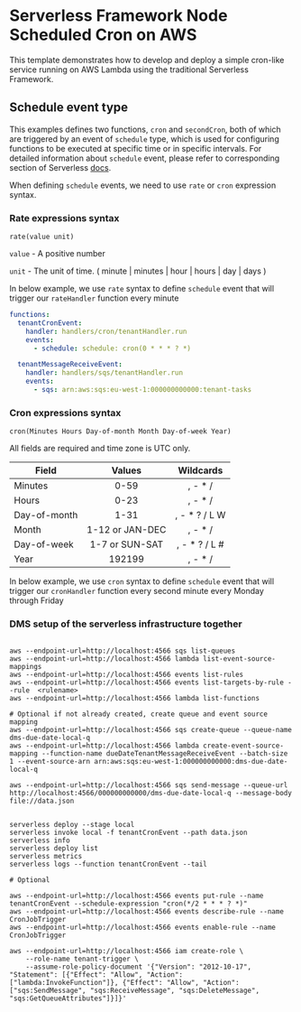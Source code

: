 # Serverless Framework Node Scheduled Cron on AWS

This template demonstrates how to develop and deploy a simple cron-like service running on AWS Lambda using the traditional Serverless Framework.

## Schedule event type

This examples defines two functions, `cron` and `secondCron`, both of which are triggered by an event of `schedule` type, which is used for configuring functions to be executed at specific time or in specific intervals. For detailed information about `schedule` event, please refer to corresponding section of Serverless [docs](https://serverless.com/framework/docs/providers/aws/events/schedule/).

When defining `schedule` events, we need to use `rate` or `cron` expression syntax.

### Rate expressions syntax

```pseudo
rate(value unit)
```

`value` - A positive number

`unit` - The unit of time. ( minute | minutes | hour | hours | day | days )

In below example, we use `rate` syntax to define `schedule` event that will trigger our `rateHandler` function every minute

```yml
functions:
  tenantCronEvent:
    handler: handlers/cron/tenantHandler.run
    events:
      - schedule: schedule: cron(0 * * * ? *)

  tenantMessageReceiveEvent:
    handler: handlers/sqs/tenantHandler.run
    events:
      - sqs: arn:aws:sqs:eu-west-1:000000000000:tenant-tasks
```

### Cron expressions syntax

```pseudo
cron(Minutes Hours Day-of-month Month Day-of-week Year)
```

All fields are required and time zone is UTC only.

| Field         | Values         | Wildcards     |
| ------------- |:--------------:|:-------------:|
| Minutes       | 0-59           | , - * /       |
| Hours         | 0-23           | , - * /       |
| Day-of-month  | 1-31           | , - * ? / L W |
| Month         | 1-12 or JAN-DEC| , - * /       |
| Day-of-week   | 1-7 or SUN-SAT | , - * ? / L # |
| Year          | 192199      | , - * /       |

In below example, we use `cron` syntax to define `schedule` event that will trigger our `cronHandler` function every second minute every Monday through Friday

### DMS setup of the serverless infrastructure together
```

aws --endpoint-url=http://localhost:4566 sqs list-queues
aws --endpoint-url=http://localhost:4566 lambda list-event-source-mappings
aws --endpoint-url=http://localhost:4566 events list-rules
aws --endpoint-url=http://localhost:4566 events list-targets-by-rule --rule  <rulename>
aws --endpoint-url=http://localhost:4566 lambda list-functions

# Optional if not already created, create queue and event source mapping
aws --endpoint-url=http://localhost:4566 sqs create-queue --queue-name dms-due-date-local-q
aws --endpoint-url=http://localhost:4566 lambda create-event-source-mapping --function-name dueDateTenantMessageReceiveEvent --batch-size 1 --event-source-arn arn:aws:sqs:eu-west-1:000000000000:dms-due-date-local-q

aws --endpoint-url=http://localhost:4566 sqs send-message --queue-url http://localhost:4566/000000000000/dms-due-date-local-q --message-body file://data.json


serverless deploy --stage local
serverless invoke local -f tenantCronEvent --path data.json
serverless info
serverless deploy list
serverless metrics
serverless logs --function tenantCronEvent --tail

# Optional

aws --endpoint-url=http://localhost:4566 events put-rule --name tenantCronEvent --schedule-expression "cron(*/2 * * * ? *)"
aws --endpoint-url=http://localhost:4566 events describe-rule --name CronJobTrigger
aws --endpoint-url=http://localhost:4566 events enable-rule --name CronJobTrigger

aws --endpoint-url=http://localhost:4566 iam create-role \
    --role-name tenant-trigger \
    --assume-role-policy-document '{"Version": "2012-10-17", "Statement": [{"Effect": "Allow", "Action": ["lambda:InvokeFunction"]}, {"Effect": "Allow", "Action": ["sqs:SendMessage", "sqs:ReceiveMessage", "sqs:DeleteMessage", "sqs:GetQueueAttributes"]}]}'
```

